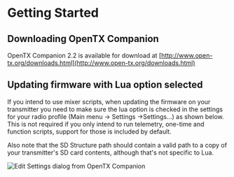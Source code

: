 # Getting Started

## Downloading OpenTX Companion

OpenTX Companion 2.2 is available for download at [http://www.open-tx.org/downloads.html](http://www.open-tx.org/downloads.html)

## Updating firmware with Lua option selected

If you intend to use mixer scripts, when updating the firmware on your transmitter you need to make sure the lua option is checked in the settings for your radio profile \(Main menu -&gt; Settings -&gt;Settings...\) as shown below. This is not required if you only intend to run telemetry, one-time and function scripts, support for those is included by default.

Also note that the SD Structure path should contain a valid path to a copy of your transmitter's SD card contents, although that's not specific to Lua.

![Edit Settings dialog from OpenTX Companion](https://github.com/opentx/opentx-2-3-lua-reference-guide/tree/0d355d19f1961b689994cf78b84005864d33f9b5/companion-settings.png)


